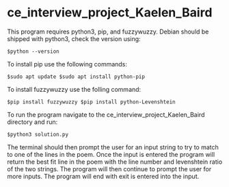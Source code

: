 # ce_interview_project_Kaelen_Baird

This program requires python3, pip, and fuzzywuzzy.
Debian should be shipped with python3, check the version using:

`$python --version`

To install pip use the following commands:

`$sudo apt update
$sudo apt install python-pip`

To install fuzzywuzzy use the folling command:

`$pip install fuzzywuzzy
$pip install python-Levenshtein`

To run the program navigate to the ce_interview_project_Kaelen_Baird directory and run:

`$python3 solution.py`

The terminal should then prompt the user for an input string to try to match to one of the lines
in the poem. Once the input is entered the program will return the best fit line in the poem
with the line number and levenshtein ratio of the two strings. The program will then continue
to prompt the user for more inputs. The program will end with exit is entered into the input.
